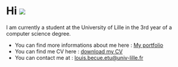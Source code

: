 Hi ![](https://user-images.githubusercontent.com/18350557/176309783-0785949b-9127-417c-8b55-ab5a4333674e.gif)
==============================================================================================================

I am currently a student at the University of Lille in the 3rd year of a computer science degree.
  
* You can find more informations about me here : [My portfolio](https://louisbecue.github.io/portfolio/)
* You can find me CV here : [download my CV](https://louisbecue.github.io/portfolio/doc/CV_stage_Louis_Becue.pdf)
* You can contact me at :  [louis.becue.etu@univ-lille.fr](mailto:louis.becue.etu@univ-lille.fr)
